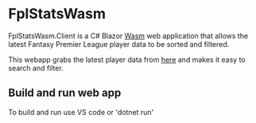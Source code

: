 # FplStatsWasm

FplStatsWasm.Client is a C# Blazor [Wasm](https://blazor-university.com/overview/blazor-hosting-models/) web application that allows the latest Fantasy Premier League player data to be sorted and filtered.

This webapp grabs the latest player data from [here]("https://fantasy.premierleague.com/api/bootstrap-static/")
and makes it easy to search and filter.

## Build and run web app

To build and run use VS code or 'dotnet run'
